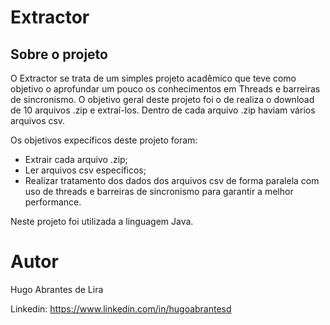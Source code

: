 # Extractor

## Sobre o projeto
O Extractor se trata de um simples projeto acadêmico que teve como objetivo o aprofundar um pouco os conhecimentos em Threads e barreiras de sincronismo.
O objetivo geral deste projeto foi o de realiza o download de 10 arquivos .zip e extraí-los. Dentro de cada arquivo .zip haviam vários arquivos csv.

Os objetivos expecíficos deste projeto foram:
- Extrair cada arquivo .zip;
- Ler arquivos csv específicos;
- Realizar tratamento dos dados dos arquivos csv de forma paralela com uso de threads e barreiras de sincronismo para garantir a melhor performance.

Neste projeto foi utilizada a linguagem Java.

# Autor

Hugo Abrantes de Lira

Linkedin: https://www.linkedin.com/in/hugoabrantesd
